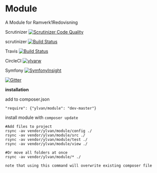 Module
============================

A Module for Ramverk1Redovisning

Scrutinizer
[![Scrutinizer Code Quality](https://scrutinizer-ci.com/g/ylvarw/module/badges/quality-score.png?b=master)](https://scrutinizer-ci.com/g/ylvarw/module/?branch=master)

scrutinizer
[![Build Status](https://scrutinizer-ci.com/g/ylvarw/module/badges/build.png?b=master)](https://scrutinizer-ci.com/g/ylvarw/module/build-status/master)

Travis
[![Build Status](https://travis-ci.org/ylvarw/module.svg?branch=master)](https://travis-ci.org/ylvarw/module)

CircleCI
[![ylvarw](https://circleci.com/gh/ylvarw/module.svg?style=svg)](https://app.circleci.com/pipelines/github/ylvarw/module?branch=main)

Symfony
[![SymfonyInsight](https://insight.symfony.com/projects/6cafa987-3ae6-4f3c-b535-e9b641680a6d/mini.svg)](https://insight.symfony.com/projects/6cafa987-3ae6-4f3c-b535-e9b641680a6d)

[![Gitter](https://badges.gitter.im/ylvan/module.svg)](https://gitter.im/ylvan/module?utm_source=badge&utm_medium=badge&utm_campaign=pr-badge)

__installation__

add to composer.json

```
"require": {"ylvan/module": "dev-master"}
```


install module with `composer update`

```
#Add files to project
rsync -av vendor/ylvan/module/config ./
rsync -av vendor/ylvan/module/src ./
rsync -av vendor/ylvan/module/test ./
rsync -av vendor/ylvan/module/view ./
```

```
#Or move all folders at once
rsync -av vendor/ylvan/module/* ./

note that using this command will overwrite existing composer file

```
